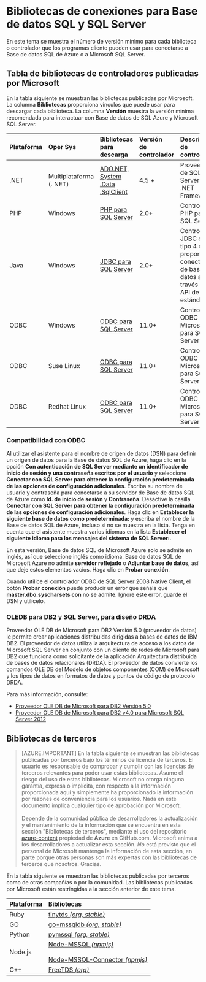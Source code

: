 <properties
	pageTitle="Bibliotecas de conexiones para Base de datos SQL y SQL Server"
	description="Muestra el número de versión mínimo para cada controlador que pueden usar los programas cliente para conectarse a Base de datos SQL de Azure o a Microsoft SQL Server. Se proporciona un vínculo con información acerca de los controladores publicados por la comunidad y no por Microsoft."
	services="sql-database"
	documentationCenter=""
	authors="pehteh"
	manager="jeffreyg"
	editor="genemi"/>

<tags
	ms.service="sql-database"
	ms.workload="data-management"
	ms.tgt_pltfrm="na"
	ms.devlang="na"
	ms.topic="article"
	ms.date="02/23/2016"
	ms.author="pehteh"/>

# Bibliotecas de conexiones para Base de datos SQL y SQL Server

En este tema se muestra el número de versión mínimo para cada biblioteca o controlador que los programas cliente pueden usar para conectarse a Base de datos SQL de Azure o a Microsoft SQL Server.

## Tabla de bibliotecas de controladores publicadas por Microsoft

En la tabla siguiente se muestran las bibliotecas publicadas por Microsoft. La columna **Bibliotecas** proporciona vínculos que puede usar para descargar cada biblioteca. La columna **Versión** muestra la versión mínima recomendada para interactuar con Base de datos de SQL Azure y Microsoft SQL Server.

| Plataforma | Oper Sys | Bibliotecas <br/>para descarga | Versión <br/>de controlador | Descripción <br/>de controlador | Más <br/>información |
| :--- | :--- | :--- | :--- | :--- | :-- |
| .NET | Multiplataforma (. NET) | [ADO.NET, System .Data .SqlClient](http://www.microsoft.com/download/details.aspx?id=30653) | 4\.5 + | Proveedor de SQL Server para .NET Framework | . |
| PHP | Windows | [PHP para SQL Server](http://www.microsoft.com/download/details.aspx?id=20098) | 2\.0+ | Controlador PHP para SQL Server | [Vínculo](http://msdn.microsoft.com/library/dn865013.aspx) |
| Java | Windows | [JDBC para SQL Server](https://www.microsoft.com/download/details.aspx?id=11774) | 2\.0+ | Controlador JDBC de tipo 4 que proporciona conectividad de base de datos a través de la API de JDBC estándar | [Vínculo](https://msdn.microsoft.com/library/mt654048.aspx) |
| ODBC | Windows | [ODBC para SQL Server](http://www.microsoft.com/download/details.aspx?id=36434) | 11\.0+ | Controlador ODBC de Microsoft para SQL Server | [Vínculo](http://msdn.microsoft.com/library/jj730308.aspx) |
| ODBC | Suse Linux | [ODBC para SQL Server](http://www.microsoft.com/download/details.aspx?id=34687) | 11\.0+ | Controlador ODBC de Microsoft para SQL Server | [Vínculo](https://msdn.microsoft.com/es-ES/library/hh568451.aspx) |
| ODBC | Redhat Linux | [ODBC para SQL Server](http://www.microsoft.com/download/details.aspx?id=34687) | 11\.0+ | Controlador ODBC de Microsoft para SQL Server | [Vínculo](https://msdn.microsoft.com/es-ES/library/hh568451.aspx) |

### Compatibilidad con ODBC

Al utilizar el asistente para el nombre de origen de datos (DSN) para definir un origen de datos para la Base de datos SQL de Azure, haga clic en la opción **Con autenticación de SQL Server mediante un identificador de inicio de sesión y una contraseña escritos por el usuario** y seleccione **Conectar con SQL Server para obtener la configuración predeterminada de las opciones de configuración adicionales**. Escriba su nombre de usuario y contraseña para conectarse a su servidor de Base de datos SQL de Azure como **Id. de inicio de sesión** y **Contraseña**. Desactive la casilla **Conectar con SQL Server para obtener la configuración predeterminada de las opciones de configuración adicionales**. Haga clic en **Establecer la siguiente base de datos como predeterminada:** y escriba el nombre de la Base de datos SQL de Azure, incluso si no se muestra en la lista. Tenga en cuenta que el asistente muestra varios idiomas en la lista **Establecer el siguiente idioma para los mensajes del sistema de SQL Server:**.

En esta versión, Base de datos SQL de Microsoft Azure solo se admite en inglés, así que seleccione inglés como idioma. Base de datos SQL de Microsoft Azure no admite **servidor reflejado** o **Adjuntar base de datos**, así que deje estos elementos vacíos. Haga clic en **Probar conexión**.

Cuando utilice el controlador ODBC de SQL Server 2008 Native Client, el botón **Probar conexión** puede producir un error que señala que **master.dbo.syscharsets con** no se admite. Ignore este error, guarde el DSN y utilícelo.

### OLEDB para DB2 y SQL Server, para diseño DRDA

Proveedor OLE DB de Microsoft para DB2 Versión 5.0 (proveedor de datos) le permite crear aplicaciones distribuidas dirigidas a bases de datos de IBM DB2. El proveedor de datos utiliza la arquitectura de acceso a los datos de Microsoft SQL Server en conjunto con un cliente de redes de Microsoft para DB2 que funciona como solicitante de la aplicación Arquitectura distribuida de bases de datos relacionales (DRDA). El proveedor de datos convierte los comandos OLE DB del Modelo de objetos componentes (COM) de Microsoft y los tipos de datos en formatos de datos y puntos de código de protocolo DRDA.

Para más información, consulte:

- [Proveedor OLE DB de Microsoft para DB2 Versión 5.0](http://msdn.microsoft.com/library/dn745875.aspx)
- [Proveedor OLE DB de Microsoft para DB2 v4.0 para Microsoft SQL Server 2012](http://www.microsoft.com/download/details.aspx?id=29100)

## Bibliotecas de terceros

> [AZURE.IMPORTANT] En la tabla siguiente se muestran las bibliotecas publicadas por terceros bajo los términos de licencia de terceros. El usuario es responsable de comprobar y cumplir con las licencias de terceros relevantes para poder usar estas bibliotecas. Asume el riesgo del uso de estas bibliotecas. Microsoft no otorga ninguna garantía, expresa o implícita, con respecto a la información proporcionada aquí y simplemente ha proporcionado la información por razones de conveniencia para los usuarios. Nada en este documento implica cualquier tipo de aprobación por Microsoft. <br/><br/>Depende de la comunidad pública de desarrolladores la actualización y el mantenimiento de la información que se encuentra en esta sección "Bibliotecas de terceros", mediante el uso del repositorio [azure-content](http://github.com/Azure/azure-content/) propiedad de **Azure** en GitHub.com. Microsoft anima a los desarrolladores a actualizar esta sección. *No* está previsto que el personal de Microsoft mantenga la información de esta sección, en parte porque otras personas son más expertas con las bibliotecas de terceros que nosotros. Gracias.

En la tabla siguiente se muestran las bibliotecas publicadas por terceros como de otras compañías o por la comunidad. Las bibliotecas publicadas por Microsoft están restringidas a la sección anterior de este tema.

| Plataforma | Bibliotecas |
| :-- | :-- |
| Ruby | [tinytds *(org, stable)*](https://rubygems.org/gems/tiny_tds/versions/0.7.0) |
| GO | [go-mssqldb *(org, stable)*](https://github.com/denisenkom/go-mssqldb) |
| Python | [pymssql *(org, stable)*](http://pymssql.org/en/stable/) |
| Node.js | [Node-MSSQL *(npmjs)*](https://www.npmjs.com/package/node-mssql)<br/><br/>[Node-MSSQL-Connector *(npmjs)*](https://www.npmjs.com/package/node-mssql-connector) |
| C++ | [FreeTDS *(org)*](http://www.freetds.org/) |



<!--
https://en.wikipedia.org/wiki/Draft:Microsoft_SQL_Server_Libraries/Drivers
-->

<!---HONumber=AcomDC_0302_2016-->